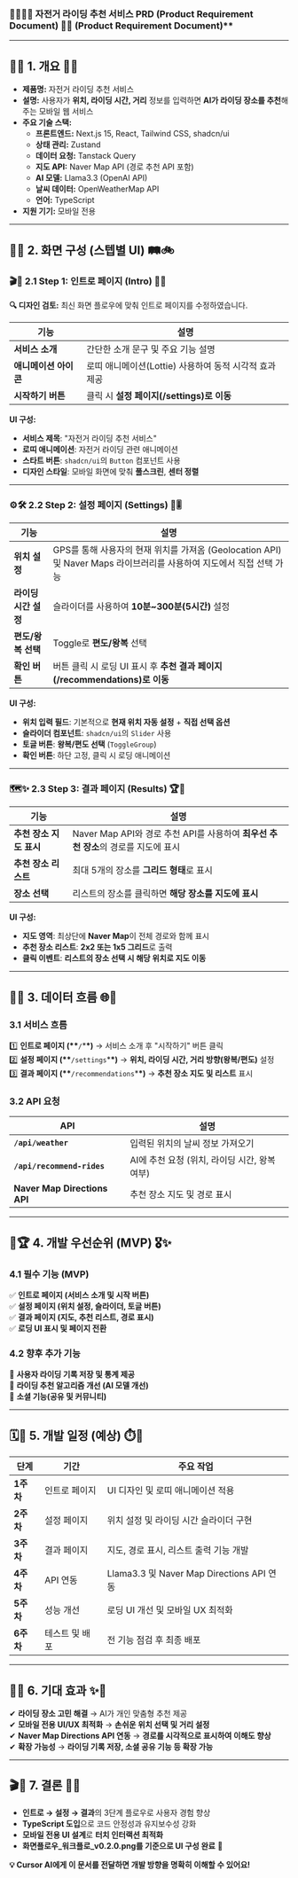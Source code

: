 ### 🎉🚴‍♀️💨 **자전거 라이딩 추천 서비스 PRD (Product Requirement Document)** 🌈✨ (Product Requirement Document)\*\*

---

## 🌸🌟 **1. 개요** 🌟🌸

- **제품명:** 자전거 라이딩 추천 서비스
- **설명:** 사용자가 **위치, 라이딩 시간, 거리** 정보를 입력하면 **AI가 라이딩 장소를 추천**해주는 모바일 웹 서비스
- **주요 기술 스택:**
  - **프론트엔드:** Next.js 15, React, Tailwind CSS, shadcn/ui
  - **상태 관리:** Zustand
  - **데이터 요청:** Tanstack Query
  - **지도 API:** Naver Map API (경로 추천 API 포함)
  - **AI 모델:** Llama3.3 (OpenAI API)
  - **날씨 데이터:** OpenWeatherMap API
  - **언어:** TypeScript
- **지원 기기:** 모바일 전용

---

## 🎨📱 **2. 화면 구성 (스텝별 UI)** 🛤️🚲

### 🎬💫 **2.1 Step 1: 인트로 페이지 (Intro)** 🌈🚀

**🔍 디자인 검토:** 최신 화면 플로우에 맞춰 인트로 페이지를 수정하였습니다.

| 기능                  | 설명                                                   |
| --------------------- | ------------------------------------------------------ |
| **서비스 소개**       | 간단한 소개 문구 및 주요 기능 설명                     |
| **애니메이션 아이콘** | 로띠 애니메이션(Lottie) 사용하여 동적 시각적 효과 제공 |
| **시작하기 버튼**     | 클릭 시 **설정 페이지(/settings)로 이동**              |

**UI 구성:**

- **서비스 제목**: "자전거 라이딩 추천 서비스"
- **로띠 애니메이션**: 자전거 라이딩 관련 애니메이션
- **스타트 버튼**: `shadcn/ui`의 `Button` 컴포넌트 사용
- **디자인 스타일**: 모바일 화면에 맞춰 **풀스크린**, **센터 정렬**

---

### ⚙️🛠️ **2.2 Step 2: 설정 페이지 (Settings)** 🧭🎚️

| 기능                 | 설명                                                                                                                 |
| -------------------- | -------------------------------------------------------------------------------------------------------------------- |
| **위치 설정**        | GPS를 통해 사용자의 현재 위치를 가져옴 (Geolocation API) 및 Naver Maps 라이브러리를 사용하여 지도에서 직접 선택 가능 |
| **라이딩 시간 설정** | 슬라이더를 사용하여 **10분\~300분(5시간)** 설정                                                                      |
| **편도/왕복 선택**   | Toggle로 **편도/왕복** 선택                                                                                          |
| **확인 버튼**        | 버튼 클릭 시 로딩 UI 표시 후 **추천 결과 페이지(/recommendations)로 이동**                                           |

**UI 구성:**

- **위치 입력 필드**: 기본적으로 **현재 위치 자동 설정** + **직접 선택 옵션**
- **슬라이더 컴포넌트**: `shadcn/ui`의 `Slider` 사용
- **토글 버튼**: **왕복/편도 선택** (`ToggleGroup`)
- **확인 버튼**: 하단 고정, 클릭 시 로딩 애니메이션

---

### 🗺️✨ **2.3 Step 3: 결과 페이지 (Results)** 🏆🎯

| 기능                    | 설명                                                                               |
| ----------------------- | ---------------------------------------------------------------------------------- |
| **추천 장소 지도 표시** | Naver Map API와 경로 추천 API를 사용하여 **최우선 추천 장소**의 경로를 지도에 표시 |
| **추천 장소 리스트**    | 최대 5개의 장소를 **그리드 형태**로 표시                                           |
| **장소 선택**           | 리스트의 장소를 클릭하면 **해당 장소를 지도에 표시**                               |

**UI 구성:**

- **지도 영역**: 최상단에 **Naver Map**이 전체 경로와 함께 표시
- **추천 장소 리스트**: **2x2 또는 1x5 그리드**로 출력
- **클릭 이벤트**: **리스트의 장소 선택 시 해당 위치로 지도 이동**

---

## 🔄💡 **3. 데이터 흐름** 🌐🚴

### **3.1 서비스 흐름**

1️⃣ **인트로 페이지 (\*\***`/`\***\*)** → 서비스 소개 후 "시작하기" 버튼 클릭\
2️⃣ **설정 페이지 (\*\***`/settings`\***\*)** → **위치, 라이딩 시간, 거리 방향(왕복/편도)** 설정\
3️⃣ **결과 페이지 (\*\***`/recommendations`\***\*)** → **추천 장소 지도 및 리스트** 표시

### **3.2 API 요청**

| API                          | 설명                                          |
| ---------------------------- | --------------------------------------------- |
| **`/api/weather`**           | 입력된 위치의 날씨 정보 가져오기              |
| **`/api/recommend-rides`**   | AI에 추천 요청 (위치, 라이딩 시간, 왕복 여부) |
| **Naver Map Directions API** | 추천 장소 지도 및 경로 표시                   |

---

## 🥇🏆 **4. 개발 우선순위 (MVP)** 🎖️✨

### **4.1 필수 기능 (MVP)**

✅ **인트로 페이지 (서비스 소개 및 시작 버튼)**\
✅ **설정 페이지 (위치 설정, 슬라이더, 토글 버튼)**\
✅ **결과 페이지 (지도, 추천 리스트, 경로 표시)**\
✅ **로딩 UI 표시 및 페이지 전환**

### **4.2 향후 추가 기능**

🚀 **사용자 라이딩 기록 저장 및 통계 제공**\
🚀 **라이딩 추천 알고리즘 개선 (AI 모델 개선)**\
🚀 **소셜 기능(공유 및 커뮤니티)**

---

## 🗓️🚀 **5. 개발 일정 (예상)** ⏱️🌈

| 단계      | 기간           | 주요 작업                                 |
| --------- | -------------- | ----------------------------------------- |
| **1주차** | 인트로 페이지  | UI 디자인 및 로띠 애니메이션 적용         |
| **2주차** | 설정 페이지    | 위치 설정 및 라이딩 시간 슬라이더 구현    |
| **3주차** | 결과 페이지    | 지도, 경로 표시, 리스트 출력 기능 개발    |
| **4주차** | API 연동       | Llama3.3 및 Naver Map Directions API 연동 |
| **5주차** | 성능 개선      | 로딩 UI 개선 및 모바일 UX 최적화          |
| **6주차** | 테스트 및 배포 | 전 기능 점검 후 최종 배포                 |

---

## 🌟🎯 **6. 기대 효과** ✨💖

✔ **라이딩 장소 고민 해결** → AI가 개인 맞춤형 추천 제공\
✔ **모바일 전용 UI/UX 최적화** → **손쉬운 위치 선택 및 거리 설정**\
✔ **Naver Map Directions API 연동** → **경로를 시각적으로 표시하여 이해도 향상**\
✔ **확장 가능성** → **라이딩 기록 저장, 소셜 공유 기능 등 확장 가능**

---

## 🎬🎉 **7. 결론** 🌈🚀

- **인트로 → 설정 → 결과**의 3단계 플로우로 사용자 경험 향상
- **TypeScript 도입**으로 코드 안정성과 유지보수성 강화
- **모바일 전용 UI 설계**로 **터치 인터랙션 최적화**
- **화면플로우\_워크플로\_v0.2.0.png를 기준으로 UI 구성 완료** 🚀

**💡 Cursor AI에게 이 문서를 전달하면 개발 방향을 명확히 이해할 수 있어요!**
